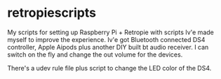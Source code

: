 # retropiescripts

My scripts for setting up Raspberry Pi + Retropie with scripts Iv'e made myself to improve the experience.
Iv'e got Bluetooth connected DS4 controller, Apple Aipods plus another DIY built bt audio receiver. I can switch on the fly and change the out volume for the devices.

There's a udev rule file plus script to change the LED color of the DS4.
